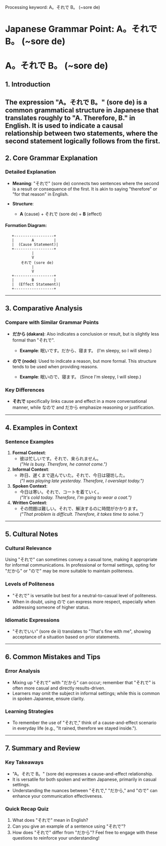 Processing keyword: A。それで B。 (~sore de)
# Japanese Grammar Point: A。それで B。 (~sore de)
# A。それで B。 (~sore de)
## 1. Introduction
The expression "A。それで B。" (sore de) is a common grammatical structure in Japanese that translates roughly to "A. Therefore, B." in English. It is used to indicate a causal relationship between two statements, where the second statement logically follows from the first.
---
## 2. Core Grammar Explanation
### Detailed Explanation
- **Meaning**: "それで" (sore de) connects two sentences where the second is a result or consequence of the first. It is akin to saying "therefore" or "for that reason" in English.
  
- **Structure**: 
  - **A** (cause) + それで (sore de) + **B** (effect)
  
#### Formation Diagram:
```
   +------------------+
   |        A         |
   |  (Cause Statement)|
   +------------------+
            |
            V
       それで (sore de)
            |
            V
   +------------------+
   |        B         |
   |  (Effect Statement)|
   +------------------+
```
---
## 3. Comparative Analysis
### Compare with Similar Grammar Points
- **だから (dakara)**: Also indicates a conclusion or result, but is slightly less formal than "それで".
  - **Example**: 眠いです。だから、寝ます。 (I'm sleepy, so I will sleep.)
  
- **ので (node)**: Used to indicate a reason, but more formal. This structure tends to be used when providing reasons.
  - **Example**: 眠いので、寝ます。 (Since I'm sleepy, I will sleep.)
### Key Differences
- **それで** specifically links cause and effect in a more conversational manner, while なので and だから emphasize reasoning or justification.
---
## 4. Examples in Context
### Sentence Examples
1. **Formal Context**: 
   - 彼は忙しいです。それで、来られません。  
     *("He is busy. Therefore, he cannot come.")*
2. **Informal Context**: 
   - 昨日、遅くまで遊んでいた。それで、今日は寝坊した。  
     *("I was playing late yesterday. Therefore, I overslept today.")*
3. **Spoken Context**: 
   - 今日は寒い。それで、コートを着ていく。  
     *("It's cold today. Therefore, I'm going to wear a coat.")*
4. **Written Context**: 
   - その問題は難しい。それで、解決するのに時間がかかります。  
     *("That problem is difficult. Therefore, it takes time to solve.")*
---
## 5. Cultural Notes
### Cultural Relevance
Using "それで" can sometimes convey a casual tone, making it appropriate for informal communications. In professional or formal settings, opting for "だから" or "ので" may be more suitable to maintain politeness.
### Levels of Politeness
- "それで" is versatile but best for a neutral-to-casual level of politeness.
- When in doubt, using ので can express more respect, especially when addressing someone of higher status.
### Idiomatic Expressions
- "それでいい" (sore de ii) translates to "That's fine with me", showing acceptance of a situation based on prior statements.
---
## 6. Common Mistakes and Tips
### Error Analysis
- Mixing up "それで" with "だから" can occur; remember that "それで" is often more casual and directly results-driven.
- Learners may omit the subject in informal settings; while this is common in spoken Japanese, ensure clarity.
### Learning Strategies
- To remember the use of "それで," think of a cause-and-effect scenario in everyday life (e.g., "It rained, therefore we stayed inside.").
  
---
## 7. Summary and Review
### Key Takeaways
- "A。それで B。" (sore de) expresses a cause-and-effect relationship.
- It is versatile for both spoken and written Japanese, primarily in casual settings.
- Understanding the nuances between "それで," "だから," and "ので" can enhance your communication effectiveness.
### Quick Recap Quiz
1. What does "それで" mean in English?
2. Can you give an example of a sentence using "それで"?
3. How does "それで" differ from "だから"?
Feel free to engage with these questions to reinforce your understanding!
